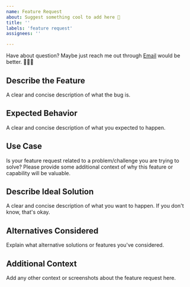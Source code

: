 ```yaml
---
name: Feature Request
about: Suggest something cool to add here 🤘
title: ''
labels: 'feature request'
assignees: ''

---
```


Have about question? Maybe just reach me out through [Email](alex@ideaup.cl) would be better. 🙋🏻‍♂️


## Describe the Feature

A clear and concise description of what the bug is.

## Expected Behavior

A clear and concise description of what you expected to happen.

## Use Case

Is your feature request related to a problem/challenge you are trying to solve? Please provide some additional context of why this feature or capability will be valuable.

## Describe Ideal Solution

A clear and concise description of what you want to happen. If you don't know, that's okay.

## Alternatives Considered

Explain what alternative solutions or features you've considered.

## Additional Context

Add any other context or screenshots about the feature request here.
